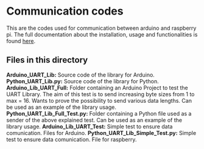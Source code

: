 # Communication codes
This are the codes used for communication between arduino and raspberry pi. The full documentation about the installation, usage and functionalities is found [here](https://github.com/fssecur3/smart-home/wiki/Communications-between-Raspberry-Pi-and-Arduino).

## Files in this directory

**Arduino_UART_Lib:** Source code of the library for Arduino.
**Python_UART_Lib.py:** Source code of the library for Python.
**Arduino_Lib_UART_Full:** Folder containing an Arduino Project to test the UART Library. The aim of this test is to send increasing byte sizes from 1 to max = 16. Wants to prove the possibility to send various data lengths. Can be used as an example of the library usage.
**Python_UART_Lib_Full_Test.py:** Folder containing a Python file used as a sender of the above explained test. Can be used as an example of the library usage.
**Arduino_Lib_UART_Test:** Simple test to ensure data comunication. Files for Arduino.
**Python_UART_Lib_Simple_Test.py:** Simple test to ensure data comunication. File for raspberry.

